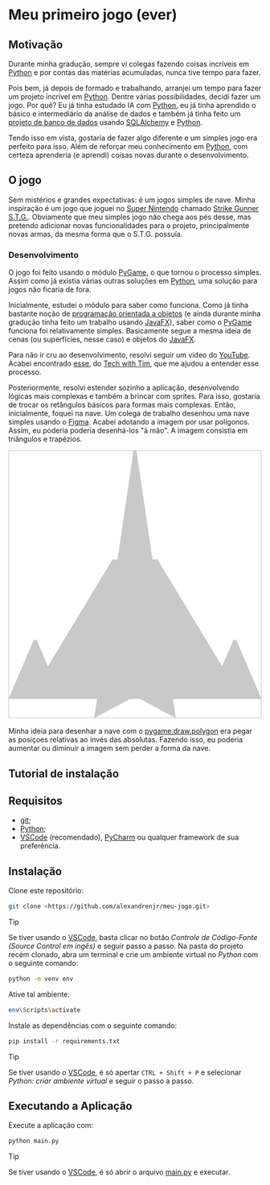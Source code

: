 # Meu primeiro jogo (ever)

## Motivação

Durante minha gradução, sempre vi colegas fazendo coisas incríveis em [Python](python.org) e por contas das matérias acumuladas, nunca tive tempo para fazer.

Pois bem, já depois de formado e trabalhando, arranjei um tempo para fazer um projeto incrível em [Python](python.org). Dentre várias possibilidades, decidi fazer um jogo. Por quê? Eu já tinha estudado IA com [Python](python.org), eu já tinha aprendido o básico e intermediário da análise de dados e também já tinha feito um [projeto de banco de dados](https://github.com/alexandrenjr/trabalho-lbd) usando [SQLAlchemy](https://www.sqlalchemy.org/) e [Python](python.org).

Tendo isso em vista, gostaria de fazer algo diferente e um simples jogo era perfeito para isso. Além de reforçar meu conhecimento em [Python](python.org), com certeza aprenderia (e aprendi) coisas novas durante o desenvolvimento.

## O jogo

Sem mistérios e grandes expectativas: é um jogos simples de nave. Minha inspiração é um jogo que joguei no [Super Nintendo](https://pt.wikipedia.org/wiki/Super_Nintendo_Entertainment_System) chamado [Strike Gunner S.T.G.](https://pt.wikipedia.org/wiki/Strike_Gunner_S.T.G.). Obviamente que meu simples jogo não chega aos pés desse, mas pretendo adicionar novas funcionalidades para o projeto, principalmente novas armas, da mesma forma que o S.T.G. possuía.

### Desenvolvimento

O jogo foi feito usando o módulo [PyGame](https://www.pygame.org/), o que tornou o processo simples. Assim como já existia várias outras soluções em [Python](python.org), uma solução para jogos não ficaria de fora.

Inicialmente, estudei o módulo para saber como funciona. Como já tinha bastante noção de [programação orientada a objetos](https://pt.wikipedia.org/wiki/Programa%C3%A7%C3%A3o_orientada_a_objetos) (e ainda durante minha gradução tinha feito um trabalho usando [JavaFX](https://openjfx.io/)), saber como o [PyGame](https://www.pygame.org/) funciona foi relativamente simples. Basicamente segue a mesma ideia de cenas (ou superfícies, nesse caso) e objetos do [JavaFX](https://openjfx.io/).

Para não ir cru ao desenvolvimento, resolvi seguir um vídeo do [YouTube](https://www.youtube.com/). Acabei encontrado [esse](https://youtu.be/waY3LfJhQLY?si=qCE5bLjOWkpGs2zy), do [Tech with Tim](https://www.youtube.com/@TechWithTim), que me ajudou a entender esse processo.

Posteriormente, resolvi estender sozinho a aplicação, desenvolvendo lógicas mais complexas e também a brincar com sprites. Para isso, gostaria de trocar os retângulos básicos para formas mais complexas. Então, inicialmente, foquei na nave. Um colega de trabalho desenhou uma nave simples usando o [Figma](https://www.figma.com/pt-br/?context=confirmLocalePref). Acabei adotando a imagem por usar polígonos. Assim, eu poderia poderia desenhá-los "à mão". A imagem consistia em triângulos e trapézios.

![image](git/1.1.png)

Minha ideia para desenhar a nave com o [pygame.draw.polygon](https://www.pygame.org/docs/ref/draw.html#pygame.draw.polygon) era pegar as posiçoes relativas ao invés das absolutas. Fazendo isso, eu poderia aumentar ou diminuir a imagem sem perder a forma da nave.

## Tutorial de instalação

## Requisitos

- [git](https://git-scm.com/);
- [Python](python.org);
- [VSCode](https://code.visualstudio.com/) (recomendado), [PyCharm](https://www.jetbrains.com/pt-br/pycharm/) ou qualquer framework de sua preferência.

## Instalação

Clone este repositório:

```bash
git clone <https://github.com/alexandrenjr/meu-jogo.git>
```

> [!TIP]
> Se tiver usando o [VSCode](https://code.visualstudio.com/), basta clicar no botão _Controle de Código-Fonte (Source Control em ingês)_ e seguir passo a passo. Na pasta do projeto recém clonado, abra um terminal e crie um ambiente virtual no _Python_ com o seguinte comando:

```bash
python -m venv env
```

Ative tal ambiente:

```bash
env\Scripts\activate
```

Instale as dependências com o seguinte comando:

```bash
pip install -r requirements.txt
```

> [!TIP]
> Se tiver usando o [VSCode](https://code.visualstudio.com/), é só apertar `CTRL + Shift + P` e selecionar _Python: criar ambiente virtual_ e seguir o passo a passo.

## Executando a Aplicação

Execute a aplicação com:

```bash
python main.py
```

> [!TIP]
> Se tiver usando o [VSCode](https://code.visualstudio.com/), é só abrir o arquivo [main.py](main.py) e executar.
